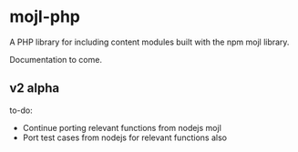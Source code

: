 # mojl-php
A PHP library for including content modules built with the npm mojl library.

Documentation to come.


## v2 alpha

to-do:

* Continue porting relevant functions from nodejs mojl
* Port test cases from nodejs for relevant functions also
